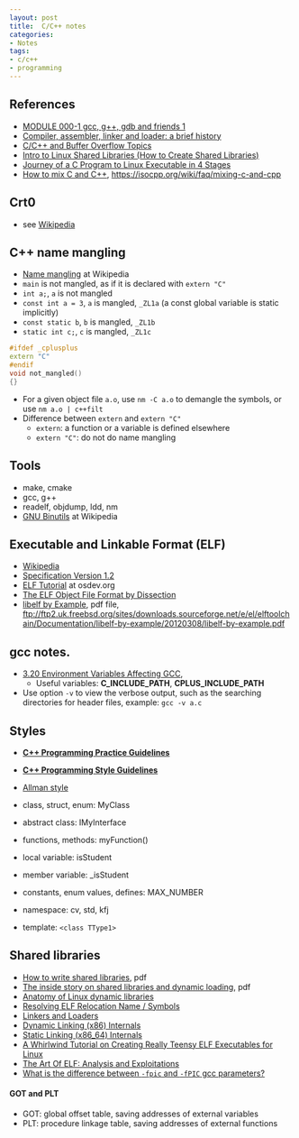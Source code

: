 ```yaml
---
layout: post
title:  C/C++ notes
categories:
- Notes
tags:
- c/c++
- programming
---
```


## References
 - [MODULE 000-1 gcc, g++, gdb and friends 1][2]
 - [Compiler, assembler, linker and loader: a brief history][1]
 - [C/C++ and Buffer Overflow Topics][4]
 - [Intro to Linux Shared Libraries (How to Create Shared Libraries)][8]
 - [Journey of a C Program to Linux Executable in 4 Stages][9]
 - [How to mix C and C++][14], <https://isocpp.org/wiki/faq/mixing-c-and-cpp>

## Crt0
 - see [Wikipedia][12]

## C++ name mangling
 - [Name mangling][13] at Wikipedia
 - `main` is not mangled, as if it is declared with `extern "C"`
 - `int a;`, `a` is not mangled
 - `const int a = 3`, `a` is mangled, `_ZL1a` (a const global variable is static implicitly)
 - `const static b`, `b` is mangled, `_ZL1b`
 - `static int c;`, `c` is mangled, `_ZL1c`
```.cpp
#ifdef _cplusplus
extern "C"
#endif
void not_mangled()
{}
```
  - For a given object file `a.o`, use `nm -C a.o` to demangle the symbols, or use `nm a.o | c++filt`
  - Difference between `extern` and `extern "C"`
     - `extern`: a function or a variable is defined elsewhere
     - `extern "C"`: do not do name mangling
 
 
## Tools
 - make, cmake
 - gcc, g++
 - readelf, objdump, ldd, nm
 - [GNU Binutils][11] at Wikipedia
 
## Executable and Linkable Format (ELF)
 - [Wikipedia][5]
 - [Specification Version 1.2][6]
 - [ELF Tutorial][7] at osdev.org
 - [The ELF Object File Format by Dissection][10]
 - [libelf by Example][11], pdf file, <ftp://ftp2.uk.freebsd.org/sites/downloads.sourceforge.net/e/el/elftoolchain/Documentation/libelf-by-example/20120308/libelf-by-example.pdf>

## gcc notes.
 - [3.20 Environment Variables Affecting GCC][3], 
   - Useful variables: **C_INCLUDE_PATH**, **CPLUS_INCLUDE_PATH**
 - Use option `-v` to view the verbose output, such as the searching directories for header files, example: `gcc -v a.c`


## Styles
 - **[C++ Programming Practice Guidelines][15]**
 - **[C++ Programming Style Guidelines][16]**
 - [Allman style][17]

 - class, struct, enum: MyClass
 - abstract class: IMyInterface
 - functions, methods: myFunction()
 - local variable: isStudent
 - member variable: _isStudent
 - constants, enum values, defines: MAX_NUMBER
 - namespace: cv, std, kfj
 - template: `<class TType1>`
 
 
## Shared libraries
 - [How to write shared libraries][18], pdf
 - [The inside story on shared libraries and dynamic loading][19], pdf
 - [Anatomy of Linux dynamic libraries][20]
 - [Resolving ELF Relocation Name / Symbols][21]
 - [Linkers and Loaders][22]
 - [Dynamic Linking (x86) Internals][23]
 - [Static Linking (x86_64) Internals][24]
 - [A Whirlwind Tutorial on Creating Really Teensy ELF Executables for Linux][25]
 - [The Art Of ELF: Analysis and Exploitations][26]
 - [What is the difference between `-fpic` and `-fPIC` gcc parameters?][27]


#### GOT and PLT
 - GOT: global offset table, saving addresses of external variables
 - PLT: procedure linkage table, saving addresses of external functions


[27]: http://stackoverflow.com/questions/3544035/what-is-the-difference-between-fpic-and-fpic-gcc-parameters
[26]: http://fluxius.handgrep.se/2011/10/20/the-art-of-elf-analysises-and-exploitations/
[25]: http://www.muppetlabs.com/~breadbox/software/tiny/teensy.html
[24]: http://sploitfun.blogspot.de/2013/07/static-linking-x8664-internals.html
[23]: http://sploitfun.blogspot.de/2013/06/dynamic-linking-internals.html
[22]: http://www.linuxjournal.com/article/6463
[21]: http://em386.blogspot.de/2006/10/resolving-elf-relocation-name-symbols.html
[20]: https://www.ibm.com/developerworks/library/l-dynamic-libraries/
[19]: https://cseweb.ucsd.edu/~gbournou/CSE131/the_inside_story_on_shared_libraries_and_dynamic_loading.pdf
[18]: https://www.akkadia.org/drepper/dsohowto.pdf
[17]: https://en.wikipedia.org/wiki/Indent_style#Allman_style
[16]: http://geosoft.no/development/cppstyle.html
[15]: http://geosoft.no/development/cpppractice.html
[14]: https://isocpp.org/wiki/faq/mixing-c-and-cpp
[13]: https://en.wikipedia.org/wiki/Name_mangling#Name_mangling_in_C.2B.2B
[12]: https://en.wikipedia.org/wiki/Crt0
[11]: https://en.wikipedia.org/wiki/GNU_Binutils
[10]: http://www.linuxjournal.com/article/1060
[9]: http://www.thegeekstuff.com/2011/10/c-program-to-an-executable/
[8]: http://www.thegeekstuff.com/2012/06/linux-shared-libraries/
[7]: http://wiki.osdev.org/ELF_Tutorial
[6]: http://refspecs.linuxbase.org/elf/elf.pdf
[5]: https://en.wikipedia.org/wiki/Executable_and_Linkable_Format
[4]: http://www.tenouk.com/cncplusplusbufferoverflow.html
[3]: https://gcc.gnu.org/onlinedocs/gcc/Environment-Variables.html
[2]: http://www.tenouk.com/Module000.html
[1]: http://www.tenouk.com/ModuleW.html
